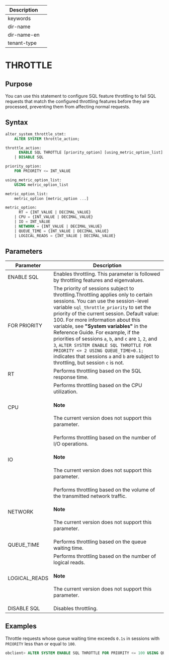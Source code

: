| Description   |                 |
|---------------|-----------------|
| keywords      |                 |
| dir-name      |                 |
| dir-name-en   |                 |
| tenant-type   |                 |

# THROTTLE

## Purpose

You can use this statement to configure SQL feature throttling to fail SQL requests that match the configured throttling features before they are processed, preventing them from affecting normal requests.

## Syntax

```sql
alter_system_throttle_stmt:
    ALTER SYSTEM throttle_action;

throttle_action:
      ENABLE SQL THROTTLE [priority_option] [using_metric_option_list]
    | DISABLE SQL

priority_option:
    FOR PRIORITY <= INT_VALUE

using_metric_option_list:
    USING metric_option_list

metric_option_list:
    metric_option [metric_option ...]

metric_option:
      RT = {INT_VALUE | DECIMAL_VALUE}
    | CPU = {INT_VALUE | DECIMAL_VALUE}
    | IO = INT_VALUE
    | NETWORK = {INT_VALUE | DECIMAL_VALUE}
    | QUEUE_TIME = {INT_VALUE | DECIMAL_VALUE}
    | LOGICAL_READS = {INT_VALUE | DECIMAL_VALUE}
```

## Parameters

| **Parameter** | **Description** |
|---------------|------------------------|
| ENABLE SQL | Enables throttling. This parameter is followed by throttling features and eigenvalues.  |
| FOR PRIORITY | The priority of sessions subject to throttling.Throttling applies only to certain sessions. You can use the session-level variable `sql_throttle_priority` to set the priority of the current session. Default value: 100. For more information about this variable, see **"System variables"** in the Reference Guide. For example, if the priorities of sessions `a`, `b`, and `c` are `1`, `2`, and `3`, `ALTER SYSTEM ENABLE SQL THROTTLE FOR PRIORITY <= 2 USING QUEUE_TIME=0.1;` indicates that sessions `a` and `b` are subject to throttling, but session `c` is not.  |
| RT | Performs throttling based on the SQL response time.  |
| CPU | Performs throttling based on the CPU utilization.  <main id="notice" type='explain'><h4>Note</h4><p> The current version does not support this parameter. </p></main> |
| IO | Performs throttling based on the number of I/O operations. <main id="notice" type='explain'><h4>Note</h4><p> The current version does not support this parameter. </p></main> |
| NETWORK | Performs throttling based on the volume of the transmitted network traffic.  <main id="notice" type='explain'><h4>Note</h4><p> The current version does not support this parameter. </p></main> |
| QUEUE_TIME | Performs throttling based on the queue waiting time.  |
| LOGICAL_READS | Performs throttling based on the number of logical reads. <main id="notice" type='explain'><h4>Note</h4><p> The current version does not support this parameter. </p></main> |
| DISABLE SQL | Disables throttling.  |

## Examples

Throttle requests whose queue waiting time exceeds `0.1s` in sessions with `PRIORITY` less than or equal to `100`.

```sql
obclient> ALTER SYSTEM ENABLE SQL THROTTLE FOR PRIORITY <= 100 USING QUEUE_TIME=0.1;
```
